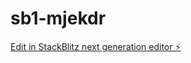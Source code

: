 # sb1-mjekdr

[Edit in StackBlitz next generation editor ⚡️](https://stackblitz.com/~/github.com/ThalefangN/sb1-mjekdr)